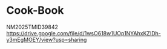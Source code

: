 # Cook-Book
NM2025TMID39842
https://drive.google.com/file/d/1wsO618w1UOp1NYAhxKZIDh-y3mEgMOEY/view?usp=sharing
